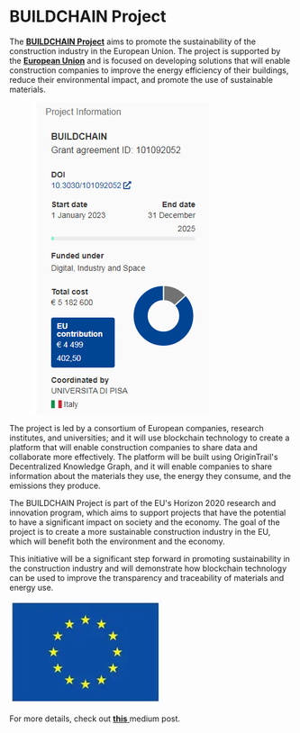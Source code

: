 # BUILDCHAIN Project

The [**BUILDCHAIN Project**](https://buildchain-project.eu/) aims to promote the sustainability of the construction industry in the European Union. The project is supported by the [**European Union**](https://cordis.europa.eu/project/id/101092052) and is focused on developing solutions that will enable construction companies to improve the energy efficiency of their buildings, reduce their environmental impact, and promote the use of sustainable materials.

<figure><img src="../../.gitbook/assets/image (16).png" alt=""><figcaption></figcaption></figure>

The project is led by a consortium of European companies, research institutes, and universities; and it will use blockchain technology to create a platform that will enable construction companies to share data and collaborate more effectively. The platform will be built using OriginTrail's Decentralized Knowledge Graph, and it will enable companies to share information about the materials they use, the energy they consume, and the emissions they produce.

The BUILDCHAIN Project is part of the EU's Horizon 2020 research and innovation program, which aims to support projects that have the potential to have a significant impact on society and the economy. The goal of the project is to create a more sustainable construction industry in the EU, which will benefit both the environment and the economy.

This initiative will be a significant step forward in promoting sustainability in the construction industry and will demonstrate how blockchain technology can be used to improve the transparency and traceability of materials and energy use.

![](<../../.gitbook/assets/image (1) (2).png>)

For more details, check out [**this** ](https://medium.com/origintrail/european-union-supports-sustainability-of-construction-industry-with-the-buildchain-project-fcd8253b74ed)medium post.
